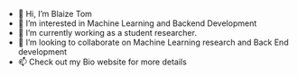 - 👋 Hi, I’m Blaize Tom
- 👀 I’m interested in Machine Learning and Backend Development
- 🌱 I’m currently working as a student researcher.
- 💞️ I’m looking to collaborate on Machine Learning research and Back End development
- 📫 Check out my Bio website for more details 

<!---
Blaize99/Blaize99 is a ✨ special ✨ repository because its `README.md` (this file) appears on your GitHub profile.
You can click the Preview link to take a look at your changes.
--->
